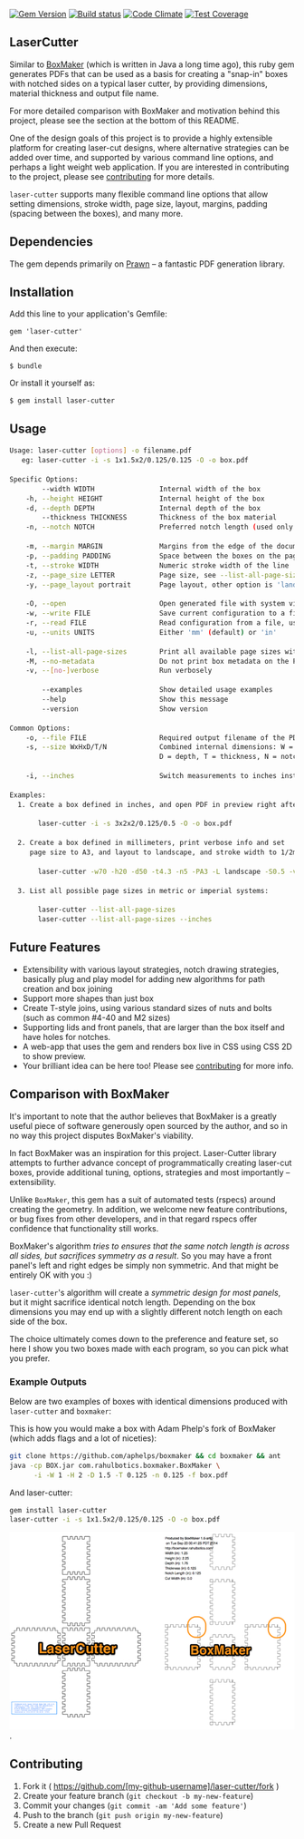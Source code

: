 [![Gem Version](https://badge.fury.io/rb/laser-cutter.svg)](http://badge.fury.io/rb/laser-cutter)
[![Build status](https://secure.travis-ci.org/kigster/laser-cutter.png)](http://travis-ci.org/kigster/laser-cutter)
[![Code Climate](https://codeclimate.com/github/kigster/laser-cutter.png)](https://codeclimate.com/github/kigster/laser-cutter)
[![Test Coverage](https://codeclimate.com/github/kigster/laser-cutter/badges/coverage.svg)](https://codeclimate.com/github/kigster/laser-cutter)

## LaserCutter

Similar to [BoxMaker](https://github.com/rahulbot/boxmaker/) (which is written in Java a long time ago), 
this ruby gem generates PDFs that can be used as a basis for creating a "snap-in" boxes with notched
sides on a typical laser cutter, by providing dimensions, material thickness and output file name. 

For more detailed comparison with BoxMaker and motivation behind this project, please see the section 
at the bottom of this README.

One of the design goals of this project is to provide a highly extensible platform for creating 
laser-cut designs, where alternative strategies can be added over time, and supported by various 
command line options, and perhaps a light weight web application.  If you are interested in 
contributing to the project, please see [contributing](CONTRIBUTING.md) for more details. 

```laser-cutter``` supports many flexible command line options that allow setting dimensions, 
stroke width, page size, layout, margins, padding (spacing between the boxes), and many more.  

## Dependencies

The gem depends primarily on [Prawn](http://prawnpdf.org) – a fantastic PDF generation library. 

## Installation

Add this line to your application's Gemfile:

    gem 'laser-cutter'

And then execute:

    $ bundle

Or install it yourself as:

    $ gem install laser-cutter

## Usage

```bash
Usage: laser-cutter [options] -o filename.pdf
   eg: laser-cutter -i -s 1x1.5x2/0.125/0.125 -O -o box.pdf

Specific Options:
        --width WIDTH                Internal width of the box
    -h, --height HEIGHT              Internal height of the box
    -d, --depth DEPTH                Internal depth of the box
        --thickness THICKNESS        Thickness of the box material
    -n, --notch NOTCH                Preferred notch length (used only as a guide)

    -m, --margin MARGIN              Margins from the edge of the document
    -p, --padding PADDING            Space between the boxes on the page
    -t, --stroke WIDTH               Numeric stroke width of the line
    -z, --page_size LETTER           Page size, see --list-all-page-sizes for more info.
    -y, --page_layout portrait       Page layout, other option is 'landscape'

    -O, --open                       Open generated file with system viewer before exiting
    -w, --write FILE                 Save current configuration to a file, use '-' for STDOUT
    -r, --read FILE                  Read configuration from a file, use '-' for STDIN
    -u, --units UNITS                Either 'mm' (default) or 'in'

    -l, --list-all-page-sizes        Print all available page sizes with dimensions and exit
    -M, --no-metadata                Do not print box metadata on the PDF
    -v, --[no-]verbose               Run verbosely

        --examples                   Show detailed usage examples
        --help                       Show this message
        --version                    Show version

Common Options:
    -o, --file FILE                  Required output filename of the PDF
    -s, --size WxHxD/T/N             Combined internal dimensions: W = width, H = height,
                                     D = depth, T = thickness, N = notch length

    -i, --inches                     Switch measurements to inches instead of millimeters

Examples:
  1. Create a box defined in inches, and open PDF in preview right after:

       laser-cutter -i -s 3x2x2/0.125/0.5 -O -o box.pdf

  2. Create a box defined in millimeters, print verbose info and set
     page size to A3, and layout to landscape, and stroke width to 1/2mm:

       laser-cutter -w70 -h20 -d50 -t4.3 -n5 -PA3 -L landscape -S0.5 -v -O -o box.pdf

  3. List all possible page sizes in metric or imperial systems:

       laser-cutter --list-all-page-sizes
       laser-cutter --list-all-page-sizes --inches
```                 

## Future Features

* Extensibility with various layout strategies, notch drawing strategies, basically plug and play
  model for adding new algorithms for path creation and box joining
* Support more shapes than just box
* Create T-style joins, using various standard sizes of nuts and bolts (such as common #4-40 and M2 sizes)
* Supporting lids and front panels, that are larger than the box itself and have holes for notches. 
* A web-app that uses the gem and renders box live in CSS using CSS 2D to show preview.
* Your brilliant idea can be here too!  Please see [contributing](CONTRIBUTING.md) for more info.

## Comparison with BoxMaker

It's important to note that the author believes that BoxMaker is a greatly useful piece of software 
generously open sourced by the author, and so in no way this project disputes BoxMaker's viability. 
  
In fact BoxMaker was an inspiration for this project. Laser-Cutter library attempts to further advance 
concept of programmatically creating laser-cut boxes, provide additional tuning, options, strategies
and most importantly – extensibility.  

Unlike ```BoxMaker```, this gem has a suit of automated tests (rspecs) around creating the geometry. 
In addition, we welcome new feature contributions, or bug fixes from other developers, and in that 
regard rspecs offer confidence that functionality still works.

BoxMaker's algorithm _tries to ensures that the same notch length is across all sides, but sacrifices
symmetry as a result_.  So you may have a front panel's left and right edges be simply non symmetric. 
And that might be entirely OK with you :)
 
```laser-cutter```'s algorithm will create a _symmetric design for most panels_, but it might sacrifice
identical notch length. Depending on the box dimensions you may end up with a slightly different notch 
length on each side of the box.

The choice ultimately comes down to the preference and feature set, so here I show you two boxes made with
each program, so you can pick what you prefer. 

### Example Outputs

Below are two examples of boxes with identical dimensions produced with ```laser-cutter``` and ```boxmaker```:

This is how you would make a box with Adam Phelp's fork of BoxMaker (which adds flags and a lot of 
niceties): 

```bash
git clone https://github.com/aphelps/boxmaker && cd boxmaker && ant
java -cp BOX.jar com.rahulbotics.boxmaker.BoxMaker \
      -i -W 1 -H 2 -D 1.5 -T 0.125 -n 0.125 -f box.pdf
```

And laser-cutter:

```bash
gem install laser-cutter
laser-cutter -i -s 1x1.5x2/0.125/0.125 -O -o box.pdf
```

![LaserCutter Comparison](doc/comparison.jpg).

## Contributing

1. Fork it ( https://github.com/[my-github-username]/laser-cutter/fork )
2. Create your feature branch (`git checkout -b my-new-feature`)
3. Commit your changes (`git commit -am 'Add some feature'`)
4. Push to the branch (`git push origin my-new-feature`)
5. Create a new Pull Request
